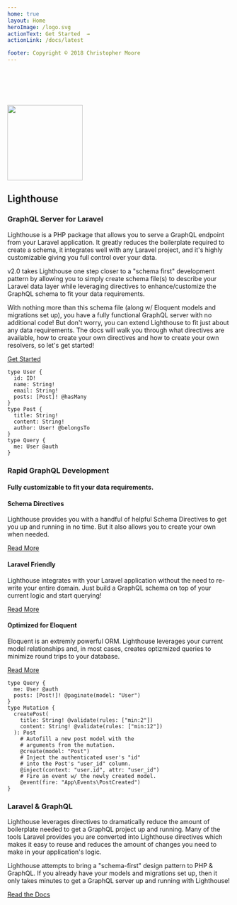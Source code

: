 ```yaml
---
home: true
layout: Home
heroImage: /logo.svg
actionText: Get Started  →
actionLink: /docs/latest

footer: Copyright © 2018 Christopher Moore
---
```


<div class="home-container">
  <section class="bg-purple-darkest bg-no-repeat bg-cover pb-8" style="background-image:url(bg-hero@2x.png); padding-top:80px;">
    <div class="container py-4">
      <div class="flex flex-wrap items-center py-8">
        <img src="/logo-md.svg" height="170" width="170" class="mx-auto mb-4 sm:mx-0 sm:mb-0 shadow-lg" style="border:none !important;">
        <div class="w-full md:flex-1 pl-8">
          <h2 class="text-white text-4xl font-light leading-normal mb-2">Lighthouse</h2>
          <h3 class="text-purple mb-2">GraphQL Server for Laravel</h3>
          <p class="text-sm text-white">Lighthouse is a PHP package that allows you to serve a GraphQL endpoint from
            your Laravel application. It greatly reduces the boilerplate required to create a schema, it integrates
            well with any Laravel project, and it's highly customizable giving you full control over your data.</p>
        </div>
        <div class="w-1/5"></div>
      </div>
    </div>
  </section>
  <section class="bg-white">
    <div class="container py-8">
      <div class="flex flex-wrap justify-between">
        <div class="w-full md:w-1/2 pt-8 pb-8">
          <p>v2.0 takes Lighthouse one step closer to a "schema first" development pattern by allowing you to simply
            create schema file(s) to describe your Laravel data layer while leveraging directives to enhance/customize
            the GraphQL schema to fit your data requirements.</p>
          <p>With nothing more than this schema file (along w/ Eloquent models and migrations set up), you have a fully
            functional GraphQL server with no additional code! But don't worry, you can extend Lighthouse to fit just
            about any data requirements. The docs will walk you through what directives are available, how to create
            your own directives and how to create your own resolvers, so let's get started!</p>
          <a href="/docs/2.0/installation" class="button mt-8">Get Started</a>
        </div>
        <div class="w-full md:w-1/3">
          <div class="md:-mt-16 shadow-md">
            <div class="shadow-md">
              <div class="gatsby-highlight">
                <pre class="language-graphql"><code class="language-graphql">type User <span class="token punctuation">{</span>
  <span class="token attr-name">id</span><span class="token punctuation">:</span> ID<span class="token operator">!</span>
  <span class="token attr-name">name</span><span class="token punctuation">:</span> String<span class="token operator">!</span>
  <span class="token attr-name">email</span><span class="token punctuation">:</span> String<span class="token operator">!</span>
  <span class="token attr-name">posts</span><span class="token punctuation">:</span> <span class="token punctuation">[</span>Post<span class="token punctuation">]</span><span class="token operator">!</span> <span class="token directive function">@hasMany</span>
<span class="token punctuation">}</span>
type Post <span class="token punctuation">{</span>
  <span class="token attr-name">title</span><span class="token punctuation">:</span> String<span class="token operator">!</span>
  <span class="token attr-name">content</span><span class="token punctuation">:</span> String<span class="token operator">!</span>
  <span class="token attr-name">author</span><span class="token punctuation">:</span> User<span class="token operator">!</span> <span class="token directive function">@belongsTo</span>
<span class="token punctuation">}</span>
type Query <span class="token punctuation">{</span>
  <span class="token attr-name">me</span><span class="token punctuation">:</span> User <span class="token directive function">@auth</span>
<span class="token punctuation">}</span>
</code></pre>
              </div>
            </div>
          </div>
        </div>
      </div>
    </div>
  </section>
  <section class="bg-grey-lightest">
    <div class="container py-16">
      <h3 class="text-center mb-4 text-2xl">Rapid GraphQL Development</h3>
      <h4 class="text-center text-lg mb-4 font-sans text-grey-dark">Fully customizable to fit your data requirements.</h4>
      <div class="flex flex-wrap pt-6">
        <div class="w-full mb-4 md:w-1/3 md:mb-0 px-4">
          <h4 class="text-purple-darkest text-xl mb-2">Schema Directives</h4>
          <p class="mb-2">Lighthouse provides you with a handful of helpful Schema Directives to get you up and running
            in no time. But it also allows you to create your own when needed.</p>
          <a href="#" class="font-bold uppercase text-sm">Read More</a>
        </div>
        <div class="w-full mb-4 md:w-1/3 md:mb-0 px-4">
          <h4 class="text-purple-darkest text-xl mb-2">Laravel Friendly</h4>
          <p class="mb-2">Lighthouse integrates with your Laravel application without the need to re-write your entire
            domain. Just build a GraphQL schema on top of your current logic and start querying!</p>
          <a href="#" class="font-bold uppercase text-sm">Read More</a>
        </div>
        <div class="w-full md:w-1/3 md:mb-0 px-4">
          <h4 class="text-purple-darkest text-xl mb-2">Optimized for Eloquent</h4>
          <p class="mb-2">Eloquent is an extremly powerful ORM. Lighthouse leverages your current model relationships
            and, in most cases, creates optizmized queries to minimize round trips to your database.</p>
          <a href="#" class="font-bold uppercase text-sm">Read More</a>
        </div>
      </div>
    </div>
  </section>
  <section class="bg-white">
    <div class="container pt-16 pb-8">
      <div class="flex flex-wrap justify-between">
        <div class="w-full md:w-1/2 px-2">
          <div class="shadow-md">
            <div class="gatsby-highlight">
              <pre class="language-graphql"><code class="language-graphql">type Query <span class="token punctuation">{</span>
  <span class="token attr-name">me</span><span class="token punctuation">:</span> User <span class="token directive function">@auth</span>
  <span class="token attr-name">posts</span><span class="token punctuation">:</span> <span class="token punctuation">[</span>Post<span class="token operator">!</span><span class="token punctuation">]</span><span class="token operator">!</span> <span class="token directive function">@paginate</span><span class="token punctuation">(</span><span class="token attr-name">model</span><span class="token punctuation">:</span> <span class="token string">"User"</span><span class="token punctuation">)</span>
<span class="token punctuation">}</span>
type Mutation <span class="token punctuation">{</span>
  createPost<span class="token punctuation">(</span>
    <span class="token attr-name">title</span><span class="token punctuation">:</span> String<span class="token operator">!</span> <span class="token directive function">@validate</span><span class="token punctuation">(</span><span class="token attr-name">rules</span><span class="token punctuation">:</span> <span class="token punctuation">[</span><span class="token string">"min:2"</span><span class="token punctuation">]</span><span class="token punctuation">)</span>
    <span class="token attr-name">content</span><span class="token punctuation">:</span> String<span class="token operator">!</span> <span class="token directive function">@validate</span><span class="token punctuation">(</span><span class="token attr-name">rules</span><span class="token punctuation">:</span> <span class="token punctuation">[</span><span class="token string">"min:12"</span><span class="token punctuation">]</span><span class="token punctuation">)</span>
  <span class="token punctuation">)</span><span class="token punctuation">:</span> Post
    <span class="token comment"># Autofill a new post model with the</span>
    <span class="token comment"># arguments from the mutation.</span>
    <span class="token directive function">@create</span><span class="token punctuation">(</span><span class="token attr-name">model</span><span class="token punctuation">:</span> <span class="token string">"Post"</span><span class="token punctuation">)</span>
    <span class="token comment"># Inject the authenticated user's "id"</span>
    <span class="token comment"># into the Post's "user_id" column.</span>
    <span class="token directive function">@inject</span><span class="token punctuation">(</span><span class="token attr-name">context</span><span class="token punctuation">:</span> <span class="token string">"user.id"</span><span class="token punctuation">,</span> <span class="token attr-name">attr</span><span class="token punctuation">:</span> <span class="token string">"user_id"</span><span class="token punctuation">)</span>
    <span class="token comment"># Fire an event w/ the newly created model.</span>
    <span class="token directive function">@event</span><span class="token punctuation">(</span><span class="token attr-name">fire</span><span class="token punctuation">:</span> <span class="token string">"App\Events\PostCreated"</span><span class="token punctuation">)</span>
<span class="token punctuation">}</span>
</code></pre>
            </div>
          </div>
        </div>
        <div class="w-full md:w-1/2 pl-6 pr-2">
          <h3 class="mb-4 text-xl">Laravel &amp; GraphQL</h3>
          <p>Lighthouse leverages directives to dramatically reduce the amount of boilerplate needed to get a GraphQL
            project up and running. Many of the tools Laravel provides you are converted into Lighthouse directives
            which makes it easy to reuse and reduces the amount of changes you need to make in your application's
            logic.</p>
          <p>Lighthouse attempts to bring a "schema-first" design pattern to PHP &amp; GraphQL. If you already have
            your models and migrations set up, then it only takes minutes to get a GraphQL server up and running with
            Lighthouse!</p>
          <a href="/docs/2.0/installation" class="button mt-8">Read the Docs</a>
        </div>
      </div>
    </div>
  </section>
</div>
